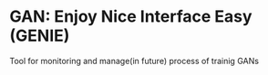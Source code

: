 # GAN: Enjoy Nice Interface Easy (GENIE)
Tool for monitoring and manage(in future) process of trainig GANs
